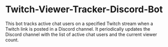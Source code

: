 # Twitch-Viewer-Tracker-Discord-Bot
This bot tracks active chat users on a specified Twitch stream when a Twitch link is posted in a Discord channel. It periodically updates the Discord channel with the list of active chat users and the current viewer count.
